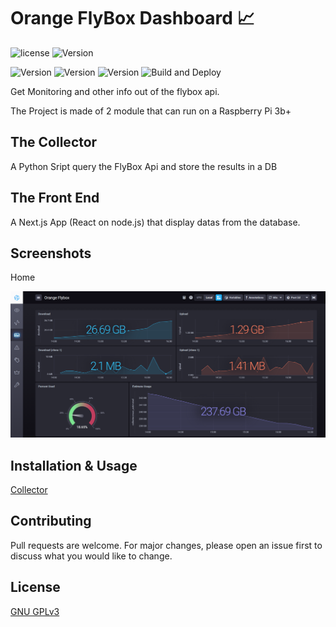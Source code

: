 # Orange FlyBox Dashboard 📈

![license](https://img.shields.io/github/license/MinerBigWhale/Orange-FlyBox-Dashboard/) 
![Version](https://img.shields.io/github/commit-activity/y/MinerBigWhale/Orange-FlyBox-Dashboard/)

![Version](https://img.shields.io/github/contributors/MinerBigWhale/Orange-FlyBox-Dashboard/) 
![Version](https://img.shields.io/github/last-commit/MinerBigWhale/Orange-FlyBox-Dashboard/) 
![Version](https://img.shields.io/github/package-json/v/MinerBigWhale/Orange-FlyBox-Dashboard/) 
![Build and Deploy](https://github.com/MinerBigWhale/Orange-FlyBox-Dashboard/workflows/Build%20and%20Deploy/badge.svg)

Get Monitoring and other info out of the flybox api.

The Project is made of 2 module that can run on a Raspberry Pi 3b+

## The Collector 
A Python Sript query the FlyBox Api and store the results in a DB

## The Front End
A Next.js App (React on node.js) that display datas from the database.

## Screenshots
Home

![Dashboard](https://github.com/MinerBigWhale/Orange-FlyBox-Dashboard//raw/main/public/dashboard.png)

## Installation & Usage 
[Collector](https://github.com/MinerBigWhale/Orange-FlyBox-Dashboard//raw/main/collector/README.md)

## Contributing
Pull requests are welcome. For major changes, please open an issue first to discuss what you would like to change.

## License
[GNU GPLv3](https://choosealicense.com/licenses/gpl-3.0/)